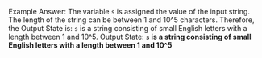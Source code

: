 Example Answer:
The variable `s` is assigned the value of the input string. The length of the string can be between 1 and 10^5 characters. Therefore, the Output State is: `s` is a string consisting of small English letters with a length between 1 and 10^5.
Output State: **`s` is a string consisting of small English letters with a length between 1 and 10^5**